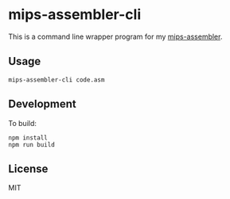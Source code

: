 mips-assembler-cli
==================

This is a command line wrapper program for my [mips-assembler](https://github.com/wnayes/mips-assembler).

Usage
-----

```
mips-assembler-cli code.asm
```

Development
-----------

To build:
```
npm install
npm run build
```

License
-------

MIT
